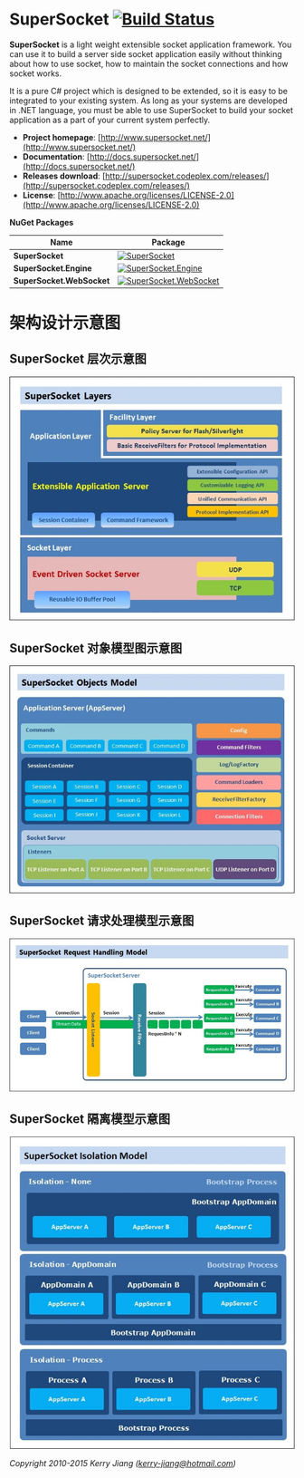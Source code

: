 # SuperSocket  [![Build Status](https://travis-ci.org/kerryjiang/SuperSocket.svg?branch=v1.6)](https://travis-ci.org/kerryjiang/SuperSocket)


**SuperSocket** is a light weight extensible socket application framework.
You can use it to build a server side socket application easily without thinking about how to use socket, how to maintain the socket connections and how socket works.

It is a pure C# project which is designed to be extended, so it is easy to be integrated to your existing system.
As long as your systems are developed in .NET language,
you must be able to use SuperSocket to build your socket application as a part of your current system perfectly.


- **Project homepage**:		[http://www.supersocket.net/](http://www.supersocket.net/)
- **Documentation**:		[http://docs.supersocket.net/](http://docs.supersocket.net/)
- **Releases download**:	[http://supersocket.codeplex.com/releases/](http://supersocket.codeplex.com/releases/)
- **License**: 				[http://www.apache.org/licenses/LICENSE-2.0](http://www.apache.org/licenses/LICENSE-2.0)


**NuGet Packages**

| Name                      | Package                           |
|---------------------------|-----------------------------------|
| **SuperSocket** 			    | [![SuperSocket][1]][2]      |
| **SuperSocket.Engine** 	  | [![SuperSocket.Engine][3]][4]   |
| **SuperSocket.WebSocket** | [![SuperSocket.WebSocket][5]][6]	|


[1]: https://img.shields.io/nuget/v/SuperSocket.svg?style=flat
[2]: https://www.nuget.org/packages/SuperSocket
[3]: https://img.shields.io/nuget/v/SuperSocket.Engine.svg?style=flat
[4]: https://www.nuget.org/packages/SuperSocket.Engine
[5]: https://img.shields.io/nuget/v/SuperSocket.WebSocket.svg?style=flat
[6]: https://www.nuget.org/packages/SuperSocket.WebSocket

# 架构设计示意图
## SuperSocket 层次示意图
![SuperSocket层次示意图_layermodel](doc/layermodel.jpg)
## SuperSocket 对象模型图示意图
![SuperSocket 对象模型图示意图](doc/objectmodel.jpg)
## SuperSocket 请求处理模型示意图
![SuperSocket 请求处理模型示意图](doc/requesthandlingmodel.jpg)
## SuperSocket 隔离模型示意图
![SuperSocket 隔离模型示意图](doc/isolationmodel.jpg)


*Copyright 2010-2015 Kerry Jiang (kerry-jiang@hotmail.com)*
